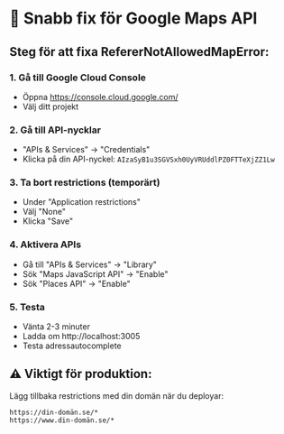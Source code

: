 # 🚀 Snabb fix för Google Maps API

## Steg för att fixa RefererNotAllowedMapError:

### 1. Gå till Google Cloud Console
- Öppna https://console.cloud.google.com/
- Välj ditt projekt

### 2. Gå till API-nycklar
- "APIs & Services" → "Credentials"
- Klicka på din API-nyckel: `AIzaSyB1u3SGVSxh0UyVRUddlPZ0FTTeXjZZ1Lw`

### 3. Ta bort restrictions (temporärt)
- Under "Application restrictions"
- Välj "None"
- Klicka "Save"

### 4. Aktivera APIs
- Gå till "APIs & Services" → "Library"
- Sök "Maps JavaScript API" → "Enable"
- Sök "Places API" → "Enable"

### 5. Testa
- Vänta 2-3 minuter
- Ladda om http://localhost:3005
- Testa adressautocomplete

## ⚠️ Viktigt för produktion:
Lägg tillbaka restrictions med din domän när du deployar:
```
https://din-domän.se/*
https://www.din-domän.se/*
```
